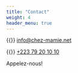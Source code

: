 ```yaml
---
title: "Contact"
weight: 4
header_menu: true
---
```


{{<icon class="fa fa-envelope">}}&nbsp;[info@chez-mamie.net](mailto:info@chez-mamie.net)

{{<icon class="fa fa-phone">}}&nbsp;[+223 79 20 10 10](tel:+22379201010)

Appelez-nous!
